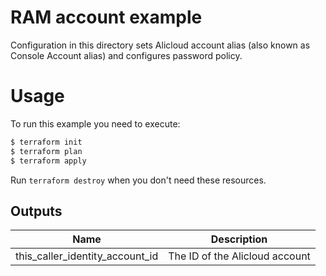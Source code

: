 # RAM account example

Configuration in this directory sets Alicloud account alias (also known as Console Account alias) and configures password policy.


# Usage

To run this example you need to execute:

```bash
$ terraform init
$ terraform plan
$ terraform apply
```

Run `terraform destroy` when you don't need these resources.

<!-- BEGINNING OF PRE-COMMIT-TERRAFORM DOCS HOOK -->

## Outputs
| Name | Description |
|------|-------------|
| this_caller_identity_account_id | The ID of the Alicloud account |

<!-- END OF PRE-COMMIT-TERRAFORM DOCS HOOK -->
